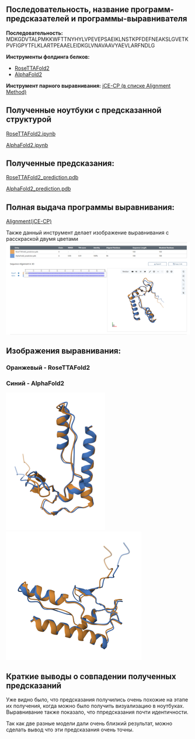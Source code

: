 ## Последовательность, название программ-предсказателей и программы-выравнивателя

**Последовательность:** MDKGDVTALPMKKWFTTNYHYLVPEVEPSAEIKLNSTKPFDEFNEAKSLGVETKPVFIGPYTFLKLARTPEAAELEIDKGLVNAVAAVYAEVLARFNDLG

**Инструменты фолдинга белков:**

- [RoseTTAFold2](https://colab.research.google.com/github/sokrypton/ColabFold/blob/main/RoseTTAFold2.ipynb)
- [AlphaFold2](https://colab.research.google.com/github/sokrypton/ColabFold/blob/main/AlphaFold2.ipynb)

**Инструмент парного выравнивания:** [jCE-CP (в списке Alignment Method)](https://www.rcsb.org/alignment)


## Полученные ноутбуки с предсказанной структурой

[RoseTTAFold2.ipynb](https://github.com/nosikmy/bioinformatics/blob/main/HW_5/RoseTTAFold2/RoseTTAFold2.ipynb)

[AlphaFold2.ipynb](https://github.com/nosikmy/bioinformatics/blob/main/HW_5/AlphaFold2/AlphaFold2.ipynb)

## Полученные предсказания: 

[RoseTTAFold2_prediction.pdb](https://github.com/nosikmy/bioinformatics/blob/main/HW_5/RoseTTAFold2/RoseTTAFold2_prediction.pdb)

[AlphaFold2_prediction.pdb](https://github.com/nosikmy/bioinformatics/blob/main/HW_5/AlphaFold2/AlphaFold2_prediction.pdb)

## Полная выдача программы выравнивания:
[Alignment(jCE-CP)](https://github.com/nosikmy/bioinformatics/blob/main/HW_5/Alignment(jCE-CP))

Также данный инструмент делает изображение выравнивания с расскраской двумя цветами
![alt text](image.png)


## Изображения выравнивания:
### Оранжевый - RoseTTAFold2
### Синий - AlphaFold2

![alt text](<molstar-image (1).png>)
![alt text](molstar-image.png)



## Краткие выводы о совпадении полученных предсказаний

Уже видно было, что предсказания получились очень похожие на этапе их получения, когда можно было получить визуализацию в ноутбуках. Выравнивание также показало, что ппредсказания почти идентичности. 

Так как две разные модели дали очень близкий результат, можно сделать вывод что эти предсказания очень точны.

